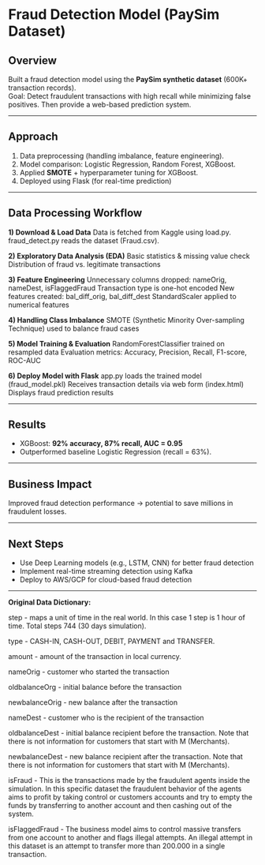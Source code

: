 # Fraud Detection Model (PaySim Dataset)

## Overview
Built a fraud detection model using the **PaySim synthetic dataset** (600K+ transaction records).  
Goal: Detect fraudulent transactions with high recall while minimizing false positives. Then provide a web-based prediction system.

--------------------------
## Approach
1. Data preprocessing (handling imbalance, feature engineering).  
2. Model comparison: Logistic Regression, Random Forest, XGBoost.  
3. Applied **SMOTE** + hyperparameter tuning for XGBoost.
4. Deployed using Flask (for real-time prediction)
   
--------------------------
## Data Processing Workflow

**1) Download & Load Data**
Data is fetched from Kaggle using load.py.
fraud_detect.py reads the dataset (Fraud.csv).

**2) Exploratory Data Analysis (EDA)**
Basic statistics & missing value check
Distribution of fraud vs. legitimate transactions

**3) Feature Engineering**
Unnecessary columns dropped: nameOrig, nameDest, isFlaggedFraud
Transaction type is one-hot encoded
New features created: bal_diff_orig, bal_diff_dest
StandardScaler applied to numerical features

**4) Handling Class Imbalance**
SMOTE (Synthetic Minority Over-sampling Technique) used to balance fraud cases

**5) Model Training & Evaluation**
RandomForestClassifier trained on resampled data
Evaluation metrics: Accuracy, Precision, Recall, F1-score, ROC-AUC

**6) Deploy Model with Flask**
app.py loads the trained model (fraud_model.pkl)
Receives transaction details via web form (index.html)
Displays fraud prediction results

--------------------------
## Results
- XGBoost: **92% accuracy, 87% recall, AUC = 0.95**  
- Outperformed baseline Logistic Regression (recall = 63%).  

--------------------------
## Business Impact
Improved fraud detection performance → potential to save millions in fraudulent losses.

--------------------------
## Next Steps
- Use Deep Learning models (e.g., LSTM, CNN) for better fraud detection
- Implement real-time streaming detection using Kafka
- Deploy to AWS/GCP for cloud-based fraud detection





--------------------------
**Original Data Dictionary:**

step - maps a unit of time in the real world. In this case 1 step is 1 hour of time. Total steps 744 (30 days simulation).

type - CASH-IN, CASH-OUT, DEBIT, PAYMENT and TRANSFER.

amount - amount of the transaction in local currency.

nameOrig - customer who started the transaction

oldbalanceOrg - initial balance before the transaction

newbalanceOrig - new balance after the transaction

nameDest - customer who is the recipient of the transaction

oldbalanceDest - initial balance recipient before the transaction. Note that there is not information for customers that start with M (Merchants).

newbalanceDest - new balance recipient after the transaction. Note that there is not information for customers that start with M (Merchants).

isFraud - This is the transactions made by the fraudulent agents inside the simulation. In this specific dataset the fraudulent behavior of the agents aims to profit by taking control or customers accounts and try to empty the funds by transferring to another account and then cashing out of the system.

isFlaggedFraud - The business model aims to control massive transfers from one account to another and flags illegal attempts. An illegal attempt in this dataset is an attempt to transfer more than 200.000 in a single transaction.

